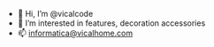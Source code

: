 - 👋 Hi, I’m @vicalcode
- 👀 I’m interested in features, decoration accessories
- 📫 informatica@vicalhome.com

<!---
ILUSION, PASSION AND PERSISTENCE is the motive that moves the people behind the VICAL brand.
The engine of our evolution as a company is to do what we like and work on what we believe, because only in this way is a job done with passion.
Creativity, attitude, humility, honesty, and passion are the values of Vical and the whole team.
Our history is a mixture of effort, growth, and commitment that we want to make you complicit in.
--->
